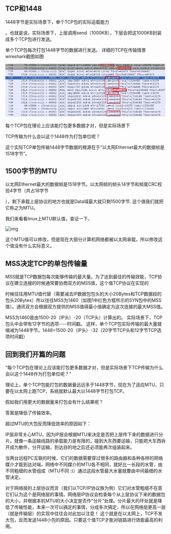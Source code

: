 ## TCP和1448

1448字节是实际场景下，单个TCP包的实际运载能力

。也就是说，实际场景下，上层调用send（1000KB），下层会把这1000KB封装成多个TCP包进行发送。

单个TCP包每次打包1448字节的数据进行发送。
详细的TCP在传输情景wireshark截图如图

![img](tcpchuan-shu-de-dan-ge-bao-wen-zui-da-zi-jie.assets/29075379_13800800227HKY.jpg)

每个TCP包在理论上应该能打包更多数据才对，但是实际场景下

TCP传输为什么会以这个1448作为打包单位呢？

这个实际TCP单包传输1448字节数据的根源在于“以太网Ethernet最大的数据帧是1518字节”。





## 1500字节的MTU 

以太网Ethernet最大的数据帧是1518字节。以太网帧的帧头14字节和帧尾CRC校验4字节（共占18字节

），剩下承载上层协议的地方也就是Data域最大就只剩1500字节. 这个值我们就把它称之为MTU。

我们来看看linux上MTU默认值，查证一下，

![img](http://blog.chinaunix.net/attachment/201309/25/29075379_1380081534S8te.jpg)



这个MTU值可以修改，但是现在大部分计算机网络都被以太网承载，所以修改这个值没有什么实际意义。

## MSS决定TCP的单包传输量

MSS就是TCP数据包每次能够传输的最大量。为了达到最佳的传输效能，TCP协议在建立连接的时候通常要协商双方的MSS值，这个值TCP协议在实现的

时候往往用MTU值代替（需要减去IP数据包包头的大小20Bytes和TCP数据段的包头20Bytes）所以往往MSS为1460（如图1中红色方框所示的SYN包中的MSS值）。通讯双方会根据双方提供的MSS值得最小值确定为这次连接的最大MSS值。

MSS为1460是由1500-20（IP头）-20（TCP头）计算出的。
实际场景下，TCP包头中会带有12字节的选项----时间戳。
这样，单个TCP包实际传输的最大量就缩减为1448字节。1448=1500-20（IP头）-32（20字节TCP头和12字节TCP选项时间戳）

## 回到我们开篇的问题

“每个TCP包在理论上应该能打包更多数据才对，但是实际场景下TCP传输为什么会以这个1448作为打包单位呢？”

理论上，单个TCP包能打包的数据量远远多于1448字节，现在为了适应MTU，只要在以太网上跑TCP，系统就默认最大以1448字节打包TCP。

假如我们用更大的数据量来打包会有什么结果呢？

答案是降低了传输效率。

超过MTU的大包反而降低效率的原因如下：

IP层非常关心MTU，因为IP层会根据MTU来决定是否把上层传下来的数据进行分片。就像一条运输线路的承载能力是有限的，碰到大东西要运输，只能把大东西拆开成为散件，分开运输，到达目的地之后还必须能再次组装起来。

当两台远程PC互联的时候，它们的数据需要穿过很多的路由器和各种各样的网络媒介才能到达对端，网络中不同媒介的MTU各不相同，就好比一长段的水管，由不同粗细的水管组成（MTU不同 :)）通过这段水管最大水量就要由中间最细的水管决定。



对于网络层的上层协议而言（我们以TCP/IP协议族为例）它们对水管粗细不在意它们认为这个是网络层的事情。网络层IP协议会检查每个从上层协议下来的数据包的大小，并根据本机MTU的大小决定是否作“分片”处理。分片最大的坏处就是降低了传输性能，本来一次可以搞定的事情，分成多次搞定，所以在网络层更高一层（就是传输层）的实现中往往会对此加以注意！
这个就是在以太网上，TCP不发大包，反而发送1448小包的原因。只要这个值TCP才能对链路进行效能最高的利用。